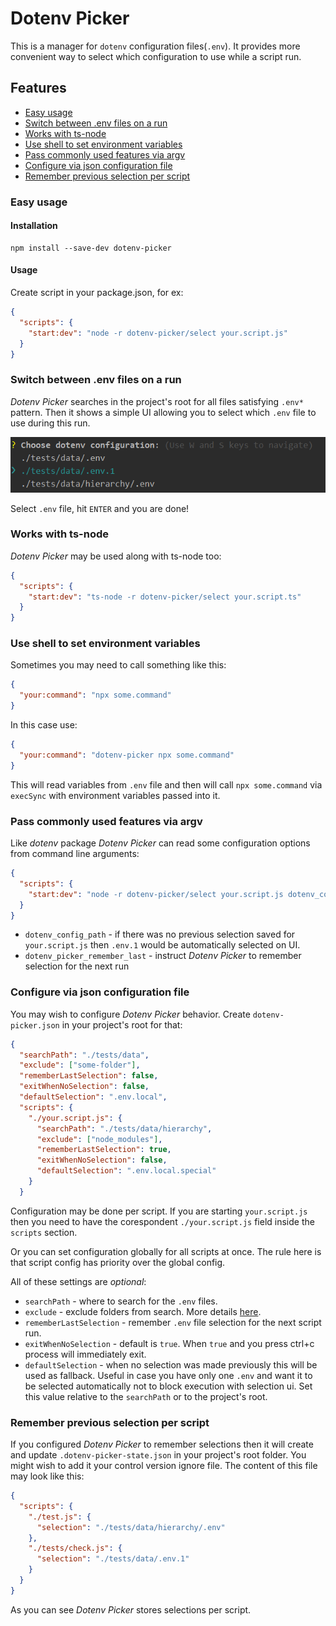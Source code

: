 # Dotenv Picker

This is a manager for `dotenv` configuration files(`.env`). It provides more 
convenient way to select which configuration to use while a script run. 

## Features

* [Easy usage](#easy-usage)
* [Switch between .env files on a run](#switch-between-env-files-on-a-run)
* [Works with ts-node](#works-with-ts-node)
* [Use shell to set environment variables](#use-shell-to-set-environment-variables)
* [Pass commonly used features via argv](#pass-commonly-used-features-via-argv)
* [Configure via json configuration file](#configure-via-json-configuration-file)
* [Remember previous selection per script](#remember-previous-selection-per-script)

### Easy usage

#### Installation

```shell script
npm install --save-dev dotenv-picker
```

#### Usage

Create script in your package.json, for ex:
```json
{
  "scripts": {
    "start:dev": "node -r dotenv-picker/select your.script.js"
  }
}
```

### Switch between .env files on a run

*Dotenv Picker* searches in the project's root for all files satisfying `.env*` pattern. Then it shows a simple UI 
allowing you to select which `.env` file to use during this run.

![UI](docs/ui1.png "UI")

Select `.env` file, hit `ENTER` and you are done!

### Works with ts-node

*Dotenv Picker* may be used along with ts-node too:
```json
{
  "scripts": {
    "start:dev": "ts-node -r dotenv-picker/select your.script.ts"
  }
}
```

### Use shell to set environment variables

Sometimes you may need to call something like this:

```json
{
  "your:command": "npx some.command"
}
```

In this case use:

```json
{
  "your:command": "dotenv-picker npx some.command"
}
```
This will read variables from `.env` file and then will call `npx some.command` via
`execSync` with environment variables passed into it.

### Pass commonly used features via argv

Like *dotenv* package *Dotenv Picker* can read some configuration options from 
command line arguments:

```json
{
  "scripts": {
    "start:dev": "node -r dotenv-picker/select your.script.js dotenv_config_path=.env.1 dotenv_picker_remember_last"
  }
}
```
* `dotenv_config_path` - if there was no previous selection saved for `your.script.js` 
then `.env.1` would be automatically selected on UI.
* `dotenv_picker_remember_last` - instruct *Dotenv Picker* to remember selection for the next run

### Configure via json configuration file

You may wish to configure *Dotenv Picker* behavior. Create `dotenv-picker.json` in your 
project's root for that:

```json
{
  "searchPath": "./tests/data",
  "exclude": ["some-folder"],
  "rememberLastSelection": false,
  "exitWhenNoSelection": false,
  "defaultSelection": ".env.local",
  "scripts": {
    "./your.script.js": {
      "searchPath": "./tests/data/hierarchy",
      "exclude": ["node_modules"],
      "rememberLastSelection": true,
      "exitWhenNoSelection": false,
      "defaultSelection": ".env.local.special"
    }
  }
```
Configuration may be done per script. If you are starting `your.script.js` then you need to
have the corespondent `./your.script.js` field inside the `scripts` section.

Or you can set configuration globally for all scripts at once. The rule here is that
script config has priority over the global config.

All of these settings are *optional*: 
* `searchPath` - where to search for the `.env` files.
* `exclude` - exclude folders from search. More details [here](https://www.npmjs.com/package/ignore).
* `rememberLastSelection` - remember `.env` file selection for the next script run.
* `exitWhenNoSelection` - default is `true`. When `true` and you press ctrl+c process will immediately exit.
* `defaultSelection` - when no selection was made previously this will be used as fallback. Useful
in case you have only one `.env` and want it to be selected automatically not to block 
execution with selection ui. Set this value relative to the `searchPath` or to the project's root. 

### Remember previous selection per script

If you configured *Dotenv Picker* to remember selections then it will create and update
`.dotenv-picker-state.json` in your project's root folder. You might wish to add it your
control version ignore file. The content of this file may look like this:

```json
{
  "scripts": {
    "./test.js": {
      "selection": "./tests/data/hierarchy/.env"
    },
    "./tests/check.js": {
      "selection": "./tests/data/.env.1"
    }
  }
}
``` 

As you can see *Dotenv Picker* stores selections per script.

